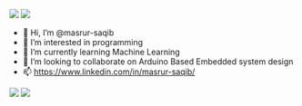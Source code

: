 ![](https://raw.githubusercontent.com/masrur-saqib/cf-stats/main/output/light_card.svg#gh-dark-mode-only)
![](https://raw.githubusercontent.com/masrur-saqib/cf-stats/main/output/light_card.svg)


- 👋 Hi, I’m @masrur-saqib
- 👀 I’m interested in programming
- 🌱 I’m currently learning Machine Learning
- 💞️ I’m looking to collaborate on Arduino Based Embedded system design
- 📫 https://www.linkedin.com/in/masrur-saqib/

<!---
masrur-saqib/masrur-saqib is a ✨ special ✨ repository because its `README.md` (this file) appears on your GitHub profile.
You can click the Preview link to take a look at your changes.
--->


![](https://raw.githubusercontent.com/masrur-saqib/cf-stats/main/output/max_rating.svg)
![](https://raw.githubusercontent.com/masrur-saqib/cf-stats/main/output/rating.svg)
